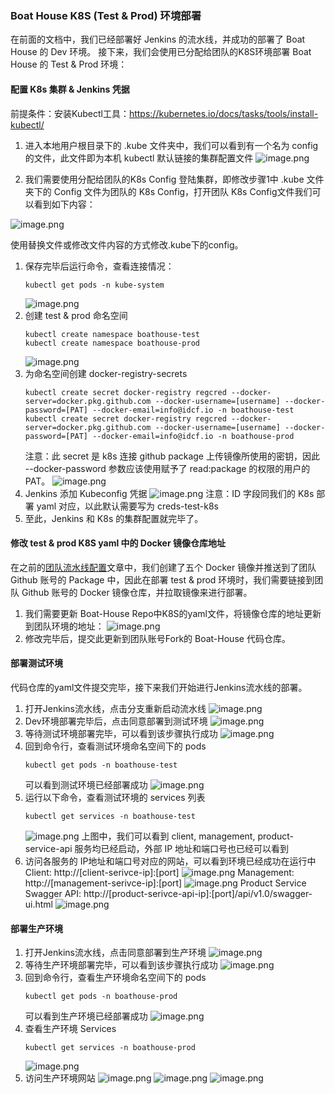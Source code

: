 ### Boat House K8S (Test & Prod) 环境部署


在前面的文档中，我们已经部署好 Jenkins 的流水线，并成功的部署了 Boat House 的 Dev 环境。
接下来，我们会使用已分配给团队的K8S环境部署 Boat House 的 Test & Prod 环境：

#### 配置 K8s 集群 & Jenkins 凭据
前提条件：安装Kubectl工具：https://kubernetes.io/docs/tasks/tools/install-kubectl/
1. 进入本地用户根目录下的 .kube 文件夹中，我们可以看到有一个名为 config 的文件，此文件即为本机 kubectl 默认链接的集群配置文件
![image.png](images/k8s-22.png)

1. 我们需要使用分配给团队的K8s Config 登陆集群，即修改步骤1中 .kube 文件夹下的 Config 文件为团队的 K8s Config，打开团队 K8s Config文件我们可以看到如下内容：

![image.png](images/k8s-21.png)

使用替换文件或修改文件内容的方式修改.kube下的config。

1. 保存完毕后运行命令，查看连接情况：
    ```
    kubectl get pods -n kube-system
    ```
    ![image.png](images/k8s-01.png)
1. 创建 test & prod 命名空间
    ```
    kubectl create namespace boathouse-test
    kubectl create namespace boathouse-prod
    ```
    ![image.png](images/k8s-02.png)
1. 为命名空间创建 docker-registry-secrets
    ```
    kubectl create secret docker-registry regcred --docker-server=docker.pkg.github.com --docker-username=[username] --docker-password=[PAT] --docker-email=info@idcf.io -n boathouse-test
    kubectl create secret docker-registry regcred --docker-server=docker.pkg.github.com --docker-username=[username] --docker-password=[PAT] --docker-email=info@idcf.io -n boathouse-prod
    ```
    注意：此 secret 是 k8s 连接 github package 上传镜像所使用的密钥，因此 --docker-password 参数应该使用赋予了 read:package 的权限的用户的PAT。
    ![image.png](images/k8s-03.png)
1. Jenkins 添加 Kubeconfig 凭据
    ![image.png](images/k8s-04.png)
    注意：ID 字段同我们的 K8s 部署 yaml 对应，以此默认需要写为 creds-test-k8s
1. 至此，Jenkins 和 K8s 的集群配置就完毕了。

#### 修改 test & prod K8S yaml 中的 Docker 镜像仓库地址
在之前的[团队流水线配置](https://github.com/idcf-boat-house/boat-house/wiki/团队流水线配置)文章中，我们创建了五个 Docker 镜像并推送到了团队 Github 账号的 Package 中，因此在部署 test & prod 环境时，我们需要链接到团队 Github 账号的 Docker 镜像仓库，并拉取镜像来进行部署。
1. 我们需要更新 Boat-House Repo中K8S的yaml文件，将镜像仓库的地址更新到团队环境的地址：
![image.png](images/k8s-11.png)
2. 修改完毕后，提交此更新到团队账号Fork的 Boat-House 代码仓库。

#### 部署测试环境
代码仓库的yaml文件提交完毕，接下来我们开始进行Jenkins流水线的部署。
1. 打开Jenkins流水线，点击分支重新启动流水线
![image.png](images/k8s-12.png)
1. Dev环境部署完毕后，点击同意部署到测试环境
![image.png](images/k8s-05.png)
1. 等待测试环境部署完毕，可以看到该步骤执行成功
![image.png](images/k8s-06.png)
1. 回到命令行，查看测试环境命名空间下的 pods
    ```
    kubectl get pods -n boathouse-test
    ```
    可以看到测试环境已经部署成功
    ![image.png](images/k8s-07.png)
1. 运行以下命令，查看测试环境的 services 列表
    ```
    kubectl get services -n boathouse-test
    ```
    ![image.png](images/k8s-13.png)
    上图中，我们可以看到 client, management, product-service-api 服务均已经启动，外部 IP 地址和端口号也已经可以看到
1. 访问各服务的 IP地址和端口号对应的网站，可以看到环境已经成功在运行中
Client: http://[client-serivce-ip]:[port]
![image.png](images/k8s-14.png)
Management: http://[management-serivce-ip]:[port]
![image.png](images/k8s-15.png)
Product Service Swagger API: http://[product-serivce-api-ip]:[port]/api/v1.0/swagger-ui.html
![image.png](images/k8s-16.png)
#### 部署生产环境
1. 打开Jenkins流水线，点击同意部署到生产环境
![image.png](images/k8s-08.png)
1. 等待生产环境部署完毕，可以看到该步骤执行成功
![image.png](images/k8s-09.png)
1. 回到命令行，查看生产环境命名空间下的 pods
    ```
    kubectl get pods -n boathouse-prod
    ```
    可以看到生产环境已经部署成功
    ![image.png](images/k8s-10.png)
1. 查看生产环境 Services
    ```
    kubectl get services -n boathouse-prod
    ```
    ![image.png](images/k8s-17.png)
1. 访问生产环境网站
![image.png](images/k8s-18.png)
![image.png](images/k8s-19.png)
![image.png](images/k8s-20.png)

